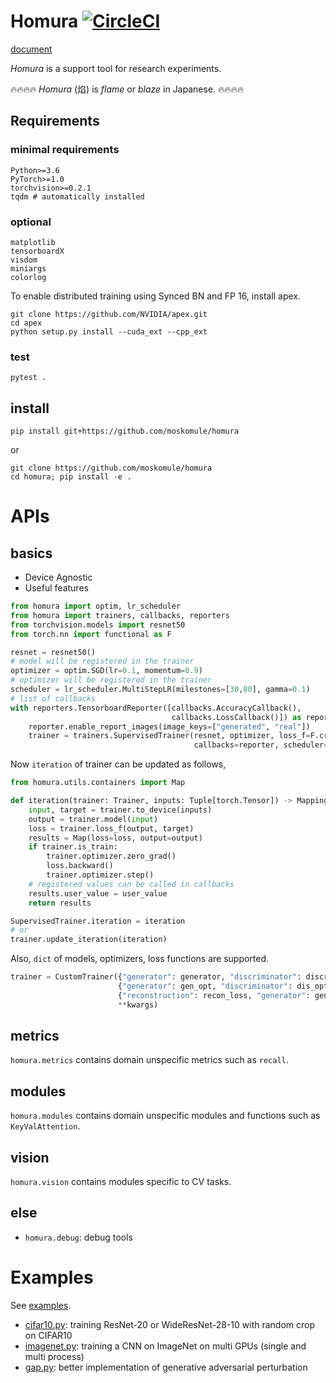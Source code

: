 # Homura [![CircleCI](https://circleci.com/gh/moskomule/homura/tree/master.svg?style=svg)](https://circleci.com/gh/moskomule/homura/tree/master)

[document](https://moskomule.github.io/homura)

*Homura* is a support tool for research experiments.

🔥🔥🔥🔥 *Homura* (焰) is *flame* or *blaze* in Japanese. 🔥🔥🔥🔥

## Requirements

### minimal requirements

```
Python>=3.6
PyTorch>=1.0
torchvision>=0.2.1
tqdm # automatically installed
```

### optional

```
matplotlib
tensorboardX
visdom
miniargs
colorlog
```

To enable distributed training using Synced BN and FP 16, install apex.

```
git clone https://github.com/NVIDIA/apex.git
cd apex
python setup.py install --cuda_ext --cpp_ext
```

### test

```
pytest .
```

## install

```console
pip install git+https://github.com/moskomule/homura
```

or

```console
git clone https://github.com/moskomule/homura
cd homura; pip install -e .
```


# APIs

## basics

* Device Agnostic
* Useful features

```python
from homura import optim, lr_scheduler
from homura import trainers, callbacks, reporters
from torchvision.models import resnet50
from torch.nn import functional as F

resnet = resnet50()
# model will be registered in the trainer
optimizer = optim.SGD(lr=0.1, momentum=0.9)
# optimizer will be registered in the trainer
scheduler = lr_scheduler.MultiStepLR(milestones=[30,80], gamma=0.1)
# list of callbacks
with reporters.TensorboardReporter([callbacks.AccuracyCallback(), 
                                    callbacks.LossCallback()]) as reporter:
    reporter.enable_report_images(image_keys=["generated", "real"])
    trainer = trainers.SupervisedTrainer(resnet, optimizer, loss_f=F.cross_entropy, 
                                         callbacks=reporter, scheduler=scheduler)
```

Now `iteration` of trainer can be updated as follows,

```python
from homura.utils.containers import Map

def iteration(trainer: Trainer, inputs: Tuple[torch.Tensor]) -> Mapping[torch.Tensor]:
    input, target = trainer.to_device(inputs)
    output = trainer.model(input)
    loss = trainer.loss_f(output, target)
    results = Map(loss=loss, output=output)
    if trainer.is_train:
        trainer.optimizer.zero_grad()
        loss.backward()
        trainer.optimizer.step()
    # registered values can be called in callbacks
    results.user_value = user_value
    return results

SupervisedTrainer.iteration = iteration
# or   
trainer.update_iteration(iteration) 
```

Also, `dict` of models, optimizers, loss functions are supported.

```python
trainer = CustomTrainer({"generator": generator, "discriminator": discriminator},
                        {"generator": gen_opt, "discriminator": dis_opt},
                        {"reconstruction": recon_loss, "generator": gen_loss},
                        **kwargs)
```

## metrics

`homura.metrics` contains domain unspecific metrics such as `recall`.

## modules

`homura.modules` contains domain unspecific modules and functions such as `KeyValAttention`.

## vision

`homura.vision` contains modules specific to CV tasks.


## else

* `homura.debug`: debug tools

# Examples

See [examples](examples).

* [cifar10.py](examples/cifar10.py): training ResNet-20 or WideResNet-28-10 with random crop on CIFAR10
* [imagenet.py](examples/imagenet.py): training a CNN on ImageNet on multi GPUs (single and     multi process)
* [gap.py](examples/gap.py): better implementation of generative adversarial perturbation